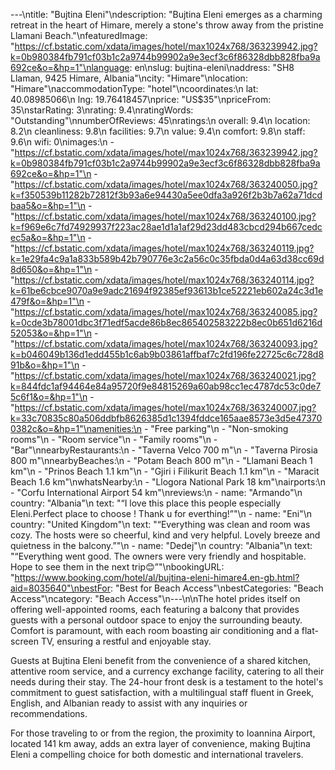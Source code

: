 ---\ntitle: "Bujtina Eleni"\ndescription: "Bujtina Eleni emerges as a charming retreat in the heart of Himare, merely a stone's throw away from the pristine Llamani Beach."\nfeaturedImage: "https://cf.bstatic.com/xdata/images/hotel/max1024x768/363239942.jpg?k=0b980384fb791cf03b1c2a9744b99902a9e3ecf3c6f86328dbb828fba9a692ce&o=&hp=1"\nlanguage: en\nslug: bujtina-eleni\naddress: "SH8 Llaman, 9425 Himare, Albania"\ncity: "Himare"\nlocation: "Himare"\naccommodationType: "hotel"\ncoordinates:\n  lat: 40.08985066\n  lng: 19.76418457\nprice: "US$35"\npriceFrom: 35\nstarRating: 3\nrating: 9.4\nratingWords: "Outstanding"\nnumberOfReviews: 45\nratings:\n  overall: 9.4\n  location: 8.2\n  cleanliness: 9.8\n  facilities: 9.7\n  value: 9.4\n  comfort: 9.8\n  staff: 9.6\n  wifi: 0\nimages:\n  - "https://cf.bstatic.com/xdata/images/hotel/max1024x768/363239942.jpg?k=0b980384fb791cf03b1c2a9744b99902a9e3ecf3c6f86328dbb828fba9a692ce&o=&hp=1"\n  - "https://cf.bstatic.com/xdata/images/hotel/max1024x768/363240050.jpg?k=f350539b11282b72812f3b93a6e94430a5ee0dfa3a926f2b3b7a62a71dcdbaa5&o=&hp=1"\n  - "https://cf.bstatic.com/xdata/images/hotel/max1024x768/363240100.jpg?k=f969e6c7fd74929937f223ac28ae1d1a1af29d23dd483cbcd294b667cedcec5a&o=&hp=1"\n  - "https://cf.bstatic.com/xdata/images/hotel/max1024x768/363240119.jpg?k=1e29fa4c9a1a833b589b42b790776e3c2a56c0c35fbda0d4a63d38cc69d8d650&o=&hp=1"\n  - "https://cf.bstatic.com/xdata/images/hotel/max1024x768/363240114.jpg?k=61be6cbce9070a9e9adc21694f92385ef93613b1ce52221eb602a24c3d1e479f&o=&hp=1"\n  - "https://cf.bstatic.com/xdata/images/hotel/max1024x768/363240085.jpg?k=0cde3b78001dbc3f71edf5acde86b8ec865402583222b8ec0b651d6216d52053&o=&hp=1"\n  - "https://cf.bstatic.com/xdata/images/hotel/max1024x768/363240093.jpg?k=b046049b136d1edd455b1c6ab9b03861affbaf7c2fd196fe22725c6c728d891b&o=&hp=1"\n  - "https://cf.bstatic.com/xdata/images/hotel/max1024x768/363240021.jpg?k=844fdc1af94464e84a95720f9e84815269a60ab98cc1ec4787dc53c0de75c6f1&o=&hp=1"\n  - "https://cf.bstatic.com/xdata/images/hotel/max1024x768/363240007.jpg?k=33c70835c80a506ddbfb8626385d1c1394fddce165aae8573e3d5e473700382c&o=&hp=1"\namenities:\n  - "Free parking"\n  - "Non-smoking rooms"\n  - "Room service"\n  - "Family rooms"\n  - "Bar"\nnearbyRestaurants:\n  - "Taverna Velco 700 m"\n  - "Taverna Pirosia 800 m"\nnearbyBeaches:\n  - "Potam Beach 800 m"\n  - "Llamani Beach 1 km"\n  - "Prinos Beach 1.1 km"\n  - "Gjiri i Filikurit Beach 1.1 km"\n  - "Maracit Beach 1.6 km"\nwhatsNearby:\n  - "Llogora National Park 18 km"\nairports:\n  - "Corfu International Airport 54 km"\nreviews:\n  - name: "Armando"\n    country: "Albania"\n    text: "“I love this place this people especially Eleni.Perfect place to choose ! Thank u for everthing!”"\n  - name: "Eni"\n    country: "United Kingdom"\n    text: "“Everything was clean and room was cozy. The hosts were so cheerful, kind and very helpful. Lovely breeze and quietness in the balcony.”"\n  - name: "Dedej"\n    country: "Albania"\n    text: "“Everything went good. The owners were very friendly and hospitable. Hope to see them in the next trip😊”"\nbookingURL: "https://www.booking.com/hotel/al/bujtina-eleni-himare4.en-gb.html?aid=8035640"\nbestFor: "Best for Beach Access"\nbestCategories: "Beach Access"\ncategory: "Beach Access"\n---\n\nThe hotel prides itself on offering well-appointed rooms, each featuring a balcony that provides guests with a personal outdoor space to enjoy the surrounding beauty. Comfort is paramount, with each room boasting air conditioning and a flat-screen TV, ensuring a restful and enjoyable stay.

Guests at Bujtina Eleni benefit from the convenience of a shared kitchen, attentive room service, and a currency exchange facility, catering to all their needs during their stay. The 24-hour front desk is a testament to the hotel's commitment to guest satisfaction, with a multilingual staff fluent in Greek, English, and Albanian ready to assist with any inquiries or recommendations.

For those traveling to or from the region, the proximity to Ioannina Airport, located 141 km away, adds an extra layer of convenience, making Bujtina Eleni a compelling choice for both domestic and international travelers.